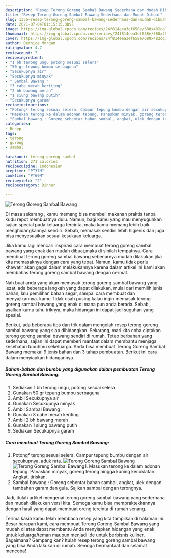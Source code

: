 ```yaml
---
description: "Resep Terong Goreng Sambal Bawang Sederhana dan Mudah Dibuat"
title: "Resep Terong Goreng Sambal Bawang Sederhana dan Mudah Dibuat"
slug: 1356-resep-terong-goreng-sambal-bawang-sederhana-dan-mudah-dibuat
date: 2021-07-04T01:15:15.309Z
image: https://img-global.cpcdn.com/recipes/24f814eea3ef658e/680x482cq70/terong-goreng-sambal-bawang-foto-resep-utama.jpg
thumbnail: https://img-global.cpcdn.com/recipes/24f814eea3ef658e/680x482cq70/terong-goreng-sambal-bawang-foto-resep-utama.jpg
cover: https://img-global.cpcdn.com/recipes/24f814eea3ef658e/680x482cq70/terong-goreng-sambal-bawang-foto-resep-utama.jpg
author: Bernice Morgan
ratingvalue: 4.7
reviewcount: 7
recipeingredient:
- "1 bh terong ungu potong sesuai selera"
- "50 gr tepung bumbu serbaguna"
- "Secukupnya air"
- "Secukupnya minyak"
- " Sambal Bawang "
- "3 cabe merah keriting"
- "2 bh bawang merah"
- "1 siung bawang putih"
- "Secukupnya garam"
recipeinstructions:
- "Potong² terong sesuai selera. Campur tepung bumbu dengan air secukupnya, aduk rata."
- "Masukan terong ke dalam adonan tepung. Panaskan minyak, goreng terong hingga kuning kecoklatan. Angkat, tiriskan."
- "Sambal bawang : Goreng sebentar bahan sambal, angkat, ulek dengan tambahan garam dan gula. Sajikan sambal dengan terongnya."
categories:
- Resep
tags:
- terong
- goreng
- sambal

katakunci: terong goreng sambal 
nutrition: 271 calories
recipecuisine: Indonesian
preptime: "PT37M"
cooktime: "PT60M"
recipeyield: "2"
recipecategory: Dinner

---
```



![Terong Goreng Sambal Bawang](https://img-global.cpcdn.com/recipes/24f814eea3ef658e/680x482cq70/terong-goreng-sambal-bawang-foto-resep-utama.jpg)

Di masa  sekarang , kamu memang bisa membeli makanan praktis tanpa kudu repot membuatnya dulu. Namun, bagi kamu yang mau menyuguhkan sajian special pada keluarga tercinta, maka kamu memang lebih baik menghidangkannya sendiri. Sebab, memasak sendiri lebih higienis dan juga bisa menyesuaikan sesuai kesukaan keluarga.

Jika kamu lagi mencari inspirasi cara membuat terong goreng sambal bawang yang enak dan mudah dibuat,maka di sinilah tempatnya. Cara membuat terong goreng sambal bawang  sebenarnya mudah dilakukan jika kita memasaknya dengan cara yang tepat. Namun, kamu tidak perlu khawatir akan gagal dalam melakukannya 
karena dalam artikel ini kami akan membahas terong goreng sambal bawang dengan cermat.  



Nah buat anda yang akan memasak terong goreng sambal bawang yang lezat, ada beberapa langkah yang dapat dilakukan, mulai dari memilih jenis bahan, lalu pemilihan bahan segar, sampai cara membuat dan menyajikannya. kamu Tidak usah pusing kalau ingin memasak terong goreng sambal bawang yang enak di mana pun anda berada. Sebab, asalkan kamu  tahu triknya, maka hidangan ini dapat jadi suguhan yang spesial.

Berikut, ada beberapa tips dan trik dalam mengolah resep terong goreng sambal bawang yang siap dihidangkan. Sekarang, mari kita coba ciptakan terong goreng sambal bawang sendiri di rumah. Tetap berbahan yang sederhana, sajian ini dapat memberi manfaat dalam membantu menjaga kesehatan tubuhmu sekeluarga. Anda bisa membuat Terong Goreng Sambal Bawang memakai 9 jenis bahan dan 3 tahap pembuatan. Berikut ini cara dalam menyiapkan hidangannya.

<!--inarticleads1-->

##### Bahan-bahan dan bumbu yang digunakan dalam pembuatan Terong Goreng Sambal Bawang:

1. Sediakan 1 bh terong ungu, potong sesuai selera
1. Gunakan 50 gr tepung bumbu serbaguna
1. Ambil Secukupnya air
1. Gunakan Secukupnya minyak
1. Ambil  Sambal Bawang :
1. Gunakan 3 cabe merah keriting
1. Ambil 2 bh bawang merah
1. Gunakan 1 siung bawang putih
1. Sediakan Secukupnya garam




<!--inarticleads2-->

##### Cara membuat Terong Goreng Sambal Bawang:

1. Potong² terong sesuai selera. Campur tepung bumbu dengan air secukupnya, aduk rata.
<img src="https://img-global.cpcdn.com/steps/f87f62554d1f365e/160x128cq70/terong-goreng-sambal-bawang-langkah-memasak-1-foto.jpg" alt="Terong Goreng Sambal Bawang"><img src="https://img-global.cpcdn.com/steps/70da22dd6683ad6a/160x128cq70/terong-goreng-sambal-bawang-langkah-memasak-1-foto.jpg" alt="Terong Goreng Sambal Bawang">1. Masukan terong ke dalam adonan tepung. Panaskan minyak, goreng terong hingga kuning kecoklatan. Angkat, tiriskan.
1. Sambal bawang : Goreng sebentar bahan sambal, angkat, ulek dengan tambahan garam dan gula. Sajikan sambal dengan terongnya.




Jadi, itulah artikel mengenai  terong goreng sambal bawang  yang sederhana dan mudah dilakukan versi kita. Semoga kamu bisa mempraktekkannya dengan hasil yang dapat membuat oreng tercinta di rumah senang. 

Terima kasih kamu telah membaca resep yang kita tampilkan di halaman ini. Besar harapan kami, cara membuat  Terong Goreng Sambal Bawang yang mudah di atas dapat membantu Anda menyiapkan hidangan yang enak untuk keluarga/teman maupun menjadi ide untuk berbisnis kuliner. Bagaimana? Gampang kan? Itulah resep terong goreng sambal bawang yang bisa Anda lakukan di rumah. Semoga bermanfaat dan selamat mencoba!

